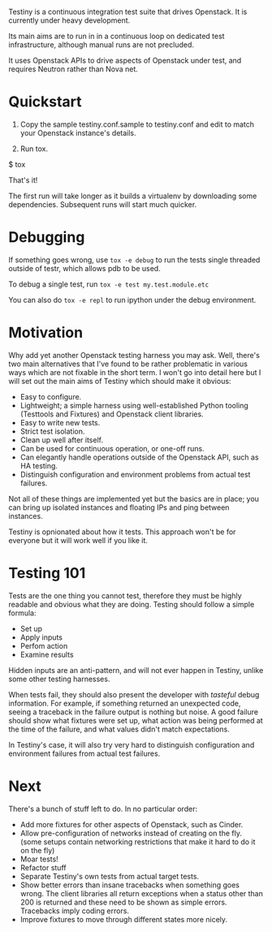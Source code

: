Testiny is a continuous integration test suite that drives Openstack. It is
currently under heavy development.

Its main aims are to run in in a continuous loop on dedicated test
infrastructure, although manual runs are not precluded.

It uses Openstack APIs to drive aspects of Openstack under test, and
requires Neutron rather than Nova net.

Quickstart
==========

1. Copy the sample testiny.conf.sample to testiny.conf and edit to match your
Openstack instance's details.

2. Run tox.

  $ tox

That's it!

The first run will take longer as it builds a virtualenv by downloading
some dependencies. Subsequent runs will start much quicker.


Debugging
=========

If something goes wrong, use `tox -e debug` to run the tests single threaded
outside of testr, which allows pdb to be used.

To debug a single test, run `tox -e test my.test.module.etc`

You can also do `tox -e repl` to run ipython under the debug environment.


Motivation
==========

Why add yet another Openstack testing harness you may ask.  Well, there's
two main alternatives that I've found to be rather problematic in various
ways which are not fixable in the short term.  I won't go into detail here but
I will set out the main aims of Testiny which should make it obvious:

 * Easy to configure.
 * Lightweight; a simple harness using well-established
   Python tooling (Testtools and Fixtures) and Openstack client libraries.
 * Easy to write new tests.
 * Strict test isolation.
 * Clean up well after itself.
 * Can be used for continuous operation, or one-off runs.
 * Can elegantly handle operations outside of the Openstack API, such as
   HA testing.
 * Distinguish configuration and environment problems from actual test
   failures.

Not all of these things are implemented yet but the basics are in place;
you can bring up isolated instances and floating IPs and ping between
instances.

Testiny is opnionated about how it tests. This approach won't be for everyone
but it will work well if you like it.


Testing 101
===========

Tests are the one thing you cannot test, therefore they must be highly readable
and obvious what they are doing.  Testing should follow a simple formula:

 * Set up
 * Apply inputs
 * Perfom action
 * Examine results

Hidden inputs are an anti-pattern, and will not ever happen in Testiny, unlike
some other testing harnesses.

When tests fail, they should also present the developer with *tasteful*
debug information. For example, if something returned an unexpected code,
seeing a traceback in the failure output is nothing but noise.  A good failure
should show what fixtures were set up, what action was being performed at the
time of the failure, and what values didn't match expectations.

In Testiny's case, it will also try very hard to distinguish configuration
and environment failures from actual test failures.


Next
====

There's a bunch of stuff left to do. In no particular order:

 * Add more fixtures for other aspects of Openstack, such as Cinder.
 * Allow pre-configuration of networks instead of creating on the fly.
   (some setups contain networking restrictions that make it hard to do it
   on the fly)
 * Moar tests!
 * Refactor stuff
 * Separate Testiny's own tests from actual target tests.
 * Show better errors than insane tracebacks when something goes wrong.
   The client libraries all return exceptions when a status other than 200
   is returned and these need to be shown as simple errors. Tracebacks imply
   coding errors.
 * Improve fixtures to move through different states more nicely.
